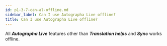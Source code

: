```yaml
---
id: p1-3-7-can-al-offline.md
sidebar_label: Can I use Autographa Live offline?
title: Can I use Autographa Live offline?
---
```


All **_Autographa Live_** features other than **_Translation helps_** and **_Sync_** works offline.
